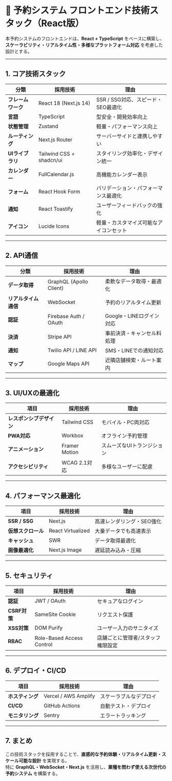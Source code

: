 # 📌 予約システム フロントエンド技術スタック（React版）

本予約システムのフロントエンドは、**React + TypeScript** をベースに構築し、  
**スケーラビリティ・リアルタイム性・多様なプラットフォーム対応** を考慮した設計とする。

---

## **1. コア技術スタック**
| 分類 | 採用技術 | 理由 |
|------|---------|------|
| **フレームワーク** | React 18 (Next.js 14) | SSR / SSG対応、スピード・SEO最適化 |
| **言語** | TypeScript | 型安全・開発効率向上 |
| **状態管理** | Zustand | 軽量・パフォーマンス向上 |
| **ルーティング** | Next.js Router | サーバーサイドと連携しやすい |
| **UIライブラリ** | Tailwind CSS + shadcn/ui | スタイリング効率化・デザイン統一 |
| **カレンダー** | FullCalendar.js | 高機能カレンダー表示 |
| **フォーム** | React Hook Form | バリデーション・パフォーマンス最適化 |
| **通知** | React Toastify | ユーザーフィードバックの強化 |
| **アイコン** | Lucide Icons | 軽量・カスタマイズ可能なアイコンセット |

---

## **2. API通信**
| 分類 | 採用技術 | 理由 |
|------|---------|------|
| **データ取得** | GraphQL (Apollo Client) | 柔軟なデータ取得・最適化 |
| **リアルタイム通信** | WebSocket | 予約のリアルタイム更新 |
| **認証** | Firebase Auth / OAuth | Google・LINEログイン対応 |
| **決済** | Stripe API | 事前決済・キャンセル料処理 |
| **通知** | Twilio API / LINE API | SMS・LINEでの通知対応 |
| **マップ** | Google Maps API | 近隣店舗検索・ルート案内 |

---

## **3. UI/UXの最適化**
| 項目 | 採用技術 | 理由 |
|------|---------|------|
| **レスポンシブデザイン** | Tailwind CSS | モバイル・PC両対応 |
| **PWA対応** | Workbox | オフライン予約管理 |
| **アニメーション** | Framer Motion | スムーズなUIトランジション |
| **アクセシビリティ** | WCAG 2.1対応 | 多様なユーザーに配慮 |

---

## **4. パフォーマンス最適化**
| 項目 | 採用技術 | 理由 |
|------|---------|------|
| **SSR / SSG** | Next.js | 高速レンダリング・SEO強化 |
| **仮想スクロール** | React Virtualized | 大量データでも高速表示 |
| **キャッシュ** | SWR | データ取得最適化 |
| **画像最適化** | Next.js Image | 遅延読み込み・圧縮 |

---

## **5. セキュリティ**
| 項目 | 採用技術 | 理由 |
|------|---------|------|
| **認証** | JWT / OAuth | セキュアなログイン |
| **CSRF対策** | SameSite Cookie | リクエスト保護 |
| **XSS対策** | DOM Purify | ユーザー入力のサニタイズ |
| **RBAC** | Role-Based Access Control | 店舗ごとに管理者/スタッフ権限設定 |

---

## **6. デプロイ・CI/CD**
| 項目 | 採用技術 | 理由 |
|------|---------|------|
| **ホスティング** | Vercel / AWS Amplify | スケーラブルなデプロイ |
| **CI/CD** | GitHub Actions | 自動テスト・デプロイ |
| **モニタリング** | Sentry | エラートラッキング |

---

## **7. まとめ**
この技術スタックを採用することで、**直感的な予約体験・リアルタイム更新・スケール可能な設計** を実現する。  
特に **GraphQL・WebSocket・Next.js** を活用し、**業種を問わず使える次世代の予約システム** を構築する。

